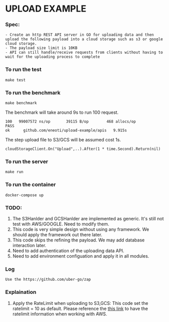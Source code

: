 # UPLOAD EXAMPLE
### Spec:
    - Create an http REST API server in GO for uploading data and then upload the following payload into a cloud storage such as s3 or google cloud storage.
    - The payload size limit is 10KB
    - API can still handle/receive requests from clients without having to wait for the uploading process to complete

### To run the test
```
make test
```
### To run the benchmark
```
make benchmark
```
The benchmark will take around 9s to run 100 request.

```
100	  99007572 ns/op	   39115 B/op	     468 allocs/op
PASS
ok  	github.com/eneoti/upload-example/apis	9.915s
```

The step upload file to S3/GCS will be assumed cost 1s.
```
cloudStorageClient.On("Upload",..).After(1 * time.Second).Return(nil)
```


### To run the server
```
make run
```
### To run the container
```
docker-compose up
```

### TODO:
1. The S3Hanlder and GCSHanlder are implemented as generic. It's still not test with AWS/GOOGLE.
Need to modify them.
2. This code is very simple design without using any framework. We should apply the framework out there later.
3. This code skips the refining the payload. We may add database interaction later.
4. Need to add authentication of the uploading data API.
5. Need to add environment configuation and apply it in all modules.

### Log
```
Use the https://github.com/uber-go/zap
```
### Explaination
1. Apply the RateLimit when uploading to S3,GCS:
	This code set the ratelimit = 10 as default. Please reference the [this link](https://aws.amazon.com/premiumsupport/knowledge-center/s3-503-within-request-rate-prefix/) to have the ratelimit information when working with AWS.

